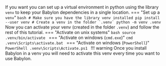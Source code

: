 If you want you can set up a virtual environment in python using the library `venv` to keep your Babylon dependencies in a single location.
=== "Set up a `venv`"
    ```bash
    # Make sure you have the library venv installed
    pip install --user venv
    # Create a venv in the folder `.venv`
    python -m venv .venv
    ```
Now you can activate your venv (created in the folder `.venv`) and follow the rest of this tutorial.
=== "Activate on unix systems"
    ```bash
    source .venv/bin/activate
    ```
=== "Activate on windows (`cmd.exe`)"
    ```cmd
    .venv\Scripts\activate.bat
    ```
=== "Activate on windows (`PowerShell`)"
    ```PowerShell
    .venv\Scripts\Activate.ps1
    ```
!!! warning
    Once you install Babylon in a venv you will need to activate this venv every time you want to use Babylon.